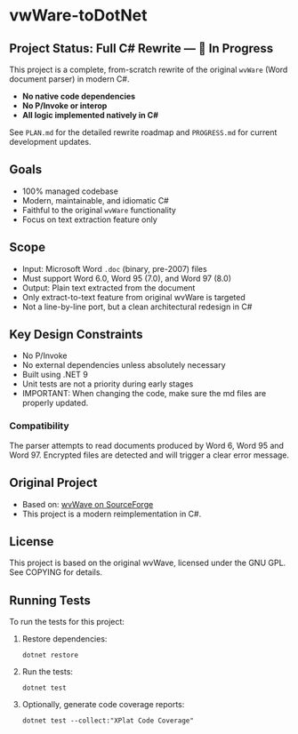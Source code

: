 # vwWare-toDotNet

## Project Status: Full C# Rewrite — 🚧 In Progress

This project is a complete, from-scratch rewrite of the original `wvWare` (Word document parser) in modern C#.

- **No native code dependencies**
- **No P/Invoke or interop**
- **All logic implemented natively in C#**

See `PLAN.md` for the detailed rewrite roadmap and `PROGRESS.md` for current development updates.

## Goals

- 100% managed codebase
- Modern, maintainable, and idiomatic C#
- Faithful to the original `wvWare` functionality
- Focus on text extraction feature only

## Scope

- Input: Microsoft Word `.doc` (binary, pre-2007) files
- Must support Word 6.0, Word 95 (7.0), and Word 97 (8.0)
- Output: Plain text extracted from the document
- Only extract-to-text feature from original wvWare is targeted
- Not a line-by-line port, but a clean architectural redesign in C#

## Key Design Constraints

- No P/Invoke
- No external dependencies unless absolutely necessary
- Built using .NET 9
- Unit tests are not a priority during early stages
- IMPORTANT: When changing the code, make sure the md files are properly updated.

### Compatibility

The parser attempts to read documents produced by Word 6, Word 95 and Word 97.
Encrypted files are detected and will trigger a clear error message.

## Original Project

- Based on: [wvWave on SourceForge](https://sourceforge.net/projects/wvware/)
- This project is a modern reimplementation in C#.

## License

This project is based on the original wvWave, licensed under the GNU GPL. See COPYING for details.

## Running Tests

To run the tests for this project:

1. Restore dependencies:
   ```
   dotnet restore
   ```

2. Run the tests:
   ```
   dotnet test
   ```

3. Optionally, generate code coverage reports:
   ```
   dotnet test --collect:"XPlat Code Coverage"
   ```
